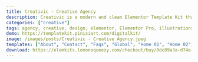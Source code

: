 ```yaml
---
title: Creativic - Creative Agency
description: Creativic is a modern and clean Elementor Template Kit that is perfect for those who want to create a WordPress-based website for Creative Design Agency, Digital Agency, Website Development, Design Studio, Portfolio, Designer, Freelancer, and any related business. This template has a professional design with a 100% responsive layout, is retina-ready, and is very easy to customize because using Elementor so you don’t need a single line of coding!
categories: ["creative"]
tags: agency, creative, design, elementor, Elementor Pro, illustrations, page builder, portfolio, services, template kit, ux, wordpress
demo: https://templatekit.pinisiart.com/digitalkit/
image: /images/posts/Creativic - Creative Agency.jpeg
templates: ["About", "Contact", "Faqs", "Global", "Home 01", "Home 02", "Pricing", "Project Detail", "Project", "Service Detail", "Services", "Team", "Theme Builder Footer Elementor Pro", "Theme Builder Header Elementor Pro"]
download: https://elemkits.lemonsqueezy.com/checkout/buy/8dc89a3a-d74e-463d-a608-ef6811479a5a
---
```

